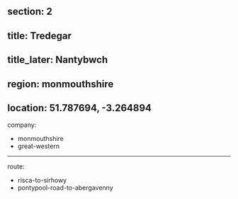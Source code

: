 section: 2
----
title: Tredegar
----
title_later: Nantybwch
----
region: monmouthshire
----
location: 51.787694, -3.264894
----
company:
- monmouthshire
- great-western
----
route:
- risca-to-sirhowy
- pontypool-road-to-abergavenny
